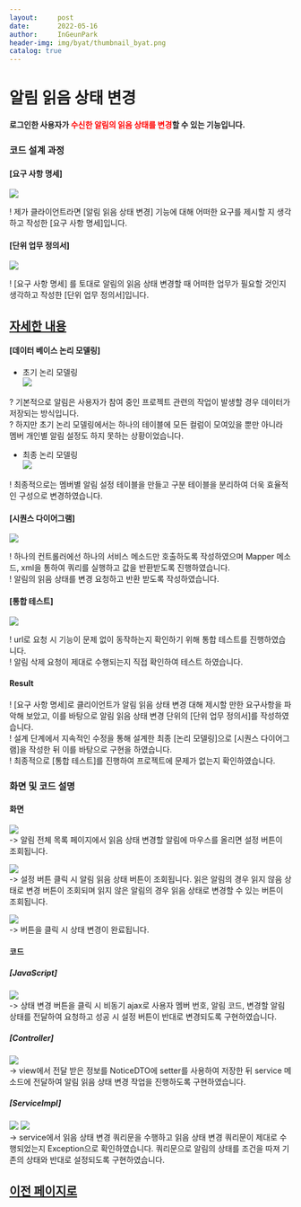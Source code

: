 ```yaml
---
layout:     post
date:       2022-05-16
author:     InGeunPark
header-img: img/byat/thumbnail_byat.png
catalog: true
---
```


# 알림 읽음 상태 변경

<p style="font-weight:bold">로그인한 사용자가 <font style="color: red;">수신한 알림의 읽음 상태를 변경</font>할 수 있는 기능입니다. </p>

### 코드 설계 과정

#### [요구 사항 명세]
<img src="../../../../img/byat/noticeModifyStatus/notice-modify-status_1.PNG"> <br>

! 제가 클라이언트라면 [알림 읽음 상태 변경] 기능에 대해 어떠한 요구를 제시할 지 생각하고 작성한 [요구 사항 명세]입니다.

#### [단위 업무 정의서] 

<img src="../../../../img/byat/noticeModifyStatus/notice-modify-status_2.PNG"> <br>

! [요구 사항 명세] 를 토대로 알림의 읽음 상태 변경할 때 어떠한 업무가 필요할 것인지 생각하고 작성한 [단위 업무 정의서]입니다.

## [자세한 내용](https://www.notion.so/64f066b6ee4948f0926f0790b553dcad)

#### [데이터 베이스 논리 모델링]
- 초기 논리 모델링 <br>
<img src="../../../../img/byat/noticeSimpleList/notice-simple-list_3.png"> <br>

? 기본적으로 알림은 사용자가 참여 중인 프로젝트 관련의 작업이 발생할 경우 데이터가 저장되는 방식입니다. <br>
? 하지만 초기 논리 모델링에서는 하나의 테이블에 모든 컬럼이 모여있을 뿐만 아니라 멤버 개인별 알림 설정도 하지 못하는 상황이었습니다. 

- 최종 논리 모델링 <br>
<img src="../../../../img/byat/noticeSimpleList/notice-simple-list_4.PNG"> <br>

! 최종적으로는 멤버별 알림 설정 테이블을 만들고 구분 테이블을 분리하여 더욱 효율적인 구성으로 변경하였습니다.

#### [시퀀스 다이어그램]

<img src="../../../../img/byat/noticeModifyStatus/notice-modify-status_3.PNG"> <br>

! 하나의 컨트롤러에선 하나의 서비스 메소드만 호출하도록 작성하였으며 Mapper 메소드, xml을 통하여 쿼리를 실행하고 값을 반환받도록 진행하였습니다. <br>
! 알림의 읽음 상태를 변경 요청하고 반환 받도록 작성하였습니다.

#### [통합 테스트]

<img src="../../../../img/byat/noticeModifyStatus/notice-modify-status_4.PNG"> <br>

! url로 요청 시 기능이 문제 없이 동작하는지 확인하기 위해 통합 테스트를 진행하였습니다. <br>
! 알림 삭제 요청이 제대로 수행되는지 직접 확인하여 테스트 하였습니다.

#### Result
! [요구 사항 명세]로 클리이언트가 알림 읽음 상태 변경 대해 제시할 만한 요구사항을 파악해 보았고, 이를 바탕으로 알림 읽음 상태 변경 단위의 [단위 업무 정의서]를 작성하였습니다.  <br>
! 설계 단계에서 지속적인 수정을 통해 설계한 최종 [논리 모델링]으로  [시퀀스 다이어그램]을 작성한 뒤 이를 바탕으로 구현을 하였습니다. <br>
! 최종적으로 [통합 테스트]를 진행하여 프로젝트에 문제가 없는지 확인하였습니다.

### 화면 및 코드 설명

#### 화면
<img src="../../../../img/byat/noticeRemove/notice-remove_5.PNG"> <br>
-> 알림 전체 목록 페이지에서 읽음 상태 변경할 알림에 마우스를 올리면 설정 버튼이 조회됩니다.

<img src="../../../../img/byat/noticeRemove/notice-remove_6.PNG"> <br>
-> 설정 버튼 클릭 시 알림 읽음 상태 버튼이 조회됩니다. 읽은 알림의 경우 읽지 않음 상태로 변경 버튼이 조회되며 읽지 않은 알림의 경우 읽음 상태로 변경할 수 있는 버튼이 조회됩니다.

<img src="../../../../img/byat/noticeModifyStatus/notice-modify-status_5.PNG"> <br>
-> 버튼을 클릭 시 상태 변경이 완료됩니다.

#### 코드

##### [JavaScript]
<img src="../../../../img/byat/noticeModifyStatus/notice-modify-status_6.PNG"> <br>
-> 상태 변경 버튼을 클릭 시 비동기 ajax로 사용자 멤버 번호, 알림 코드, 변경할 알림 상태를 전달하여 요청하고 성공 시 설정 버튼이 반대로 변경되도록 구현하였습니다.

##### [Controller]
<img src="../../../../img/byat/noticeModifyStatus/notice-modify-status_7.PNG"> <br>
-> view에서 전달 받은 정보를 NoticeDTO에 setter를 사용하여 저장한 뒤 service 메소드에 전달하여 알림 읽음 상태 변경 작업을 진행하도록 구현하였습니다. 

##### [ServiceImpl]
<img src="../../../../img/byat/noticeModifyStatus/notice-modify-status_8.PNG">
<img src="../../../../img/byat/noticeModifyStatus/notice-modify-status_9.PNG"><br>
-> service에서 읽음 상태 변경 쿼리문을 수행하고 읽음 상태 변경 쿼리문이 제대로 수행되었는지 Exception으로 확인하였습니다. 쿼리문으로 알림의 상태를 조건을 따져 기존의 상태와 반대로 설정되도록 구현하였습니다.

## [이전 페이지로](https://ingeunpark.github.io/2022/05/16/byat/#list)



